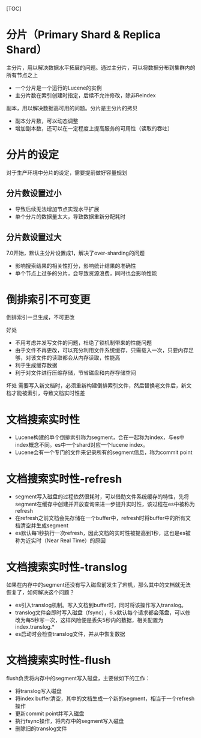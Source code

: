[TOC]

# 分片（Primary Shard & Replica Shard）
主分片，用以解决数据水平拓展的问题。通过主分片，可以将数据分布到集群内的所有节点之上
+ 一个分片是一个运行的Lucene的实例
+ 主分片数在索引创建时指定，后续不允许修改，除非Reindex

副本，用以解决数据高可用的问题。分片是主分片的拷贝
+ 副本分片数，可以动态调整
+ 增加副本数，还可以在一定程度上提高服务的可用性（读取的吞吐）

# 分片的设定
对于生产环境中分片的设定，需要提前做好容量规划
## 分片数设置过小
+ 导致后续无法增加节点实现水平扩展
+ 单个分片的数据量太大，导致数据重新分配耗时
## 分片数设置过大
7.0开始，默认主分片设置成1，解决了over-sharding的问题
+ 影响搜索结果的相关性打分，影响统计结果的准确性
+ 单个节点上过多的分片，会导致资源浪费，同时也会影响性能

# 倒排索引不可变更
倒排索引一旦生成，不可更改

好处
+ 不用考虑并发写文件的问题，杜绝了锁机制带来的性能问题
+ 由于文件不再更改，可以充分利用文件系统缓存，只需载入一次，只要内存足够，对该文件的读取都会从内存读取，性能高
+ 利于生成缓存数据
+ 利于对文件进行压缩存储，节省磁盘和内存存储空间

坏处
需要写入新文档时，必须重新构建倒排索引文件，然后替换老文件后，新文档才能被索引，导致文档实时性差


# 文档搜索实时性
+ Lucene构建的单个倒排索引称为segment，合在一起称为index，与es中index概念不同。es中一个shard对应一个lucene index。
+ Lucene会有一个专门的文件来记录所有的segment信息，称为commit point


# 文档搜索实时性-refresh
+ segment写入磁盘的过程依然很耗时，可以借助文件系统缓存的特性，先将segment在缓存中创建并开放查询来进一步提升实时性，该过程在es中被称为refresh
+ 在refresh之前文档会先存储在一个buffer中，refresh时将buffer中的所有文档清空并生成segment
+ es默认每1秒执行一次refresh，因此文档的实时性被提高到1秒，这也是es被称为近实时（Near Real Time）的原因

# 文档搜索实时性-translog
如果在内存中的segment还没有写入磁盘前发生了宕机，那么其中的文档就无法恢复了，如何解决这个问题？
+ es引入translog机制。写入文档到buffer时，同时将该操作写入translog。
+ translog文件会即时写入磁盘（fsync），6.x默认每个请求都会落盘，可以修改为每5秒写一次，这样风险便是丢失5秒内的数据，相关配置为index.translog.*
+ es启动时会检查translog文件，并从中恢复数据

# 文档搜索实时性-flush
flush负责将内存中的segment写入磁盘，主要做如下的工作：
+ 将translog写入磁盘
+ 将index buffer清空，其中的文档生成一个新的segment，相当于一个refresh操作
+ 更新commit point并写入磁盘
+ 执行fsync操作，将内存中的segment写入磁盘
+ 删除旧的translog文件

